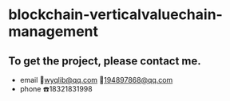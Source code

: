 # blockchain-verticalvaluechain-management
## To get the project, please contact me.
* email :email:<wyqlib@qq.com> :email:<194897868@qq.com> 
* phone :phone:18321831998
